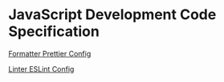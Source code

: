 # JavaScript Development Code Specification

[Formatter Prettier Config](./packages/formatter-prettier-config/)

[Linter ESLint Config](./packages/linter-eslint-config/)
